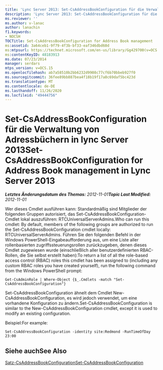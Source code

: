 ```yaml
---
title: 'Lync Server 2013: Set-CsAddressBookConfiguration für die Verwaltung von Adressbüchern'
description: 'Lync Server 2013: Set-CsAddressBookConfiguration für die Verwaltung von Adressbüchern.'
ms.reviewer: ''
ms.author: v-lanac
author: lanachin
f1.keywords:
- NOCSH
TOCTitle: Set-CsAddressBookConfiguration for Address Book management
ms:assetid: 3a64ceb1-9f79-4f3b-bf33-eaf346dbd60d
ms:mtpsurl: https://technet.microsoft.com/en-us/library/Gg429700(v=OCS.15)
ms:contentKeyID: 48183913
ms.date: 07/23/2014
manager: serdars
mtps_version: v=OCS.15
ms.openlocfilehash: ab7a58510b2bb6232d9908c77cf6b70bbeb927f0
ms.sourcegitcommit: 36fee89bb887bea4f18b19f17a8c69daf5bc423d
ms.translationtype: MT
ms.contentlocale: de-DE
ms.lasthandoff: 11/26/2020
ms.locfileid: "49444756"
---
```

# <a name="set-csaddressbookconfiguration-for-address-book-management-in-lync-server-2013"></a><span data-ttu-id="5d961-103">Set-CsAddressBookConfiguration für die Verwaltung von Adressbüchern in lync Server 2013</span><span class="sxs-lookup"><span data-stu-id="5d961-103">Set-CsAddressBookConfiguration for Address Book management in Lync Server 2013</span></span>

<div data-xmlns="http://www.w3.org/1999/xhtml">

<div class="topic" data-xmlns="http://www.w3.org/1999/xhtml" data-msxsl="urn:schemas-microsoft-com:xslt" data-cs="https://msdn.microsoft.com/">

<div data-asp="https://msdn2.microsoft.com/asp">



</div>

<div id="mainSection">

<div id="mainBody"><span data-ttu-id="5d961-104">

<span> </span></span><span class="sxs-lookup"><span data-stu-id="5d961-104">

<span> </span></span></span>

<span data-ttu-id="5d961-105">_**Letztes Änderungsdatum des Themas:** 2012-11-01_</span><span class="sxs-lookup"><span data-stu-id="5d961-105">_**Topic Last Modified:** 2012-11-01_</span></span>

<span data-ttu-id="5d961-106">Wer dieses Cmdlet ausführen kann: Standardmäßig sind Mitglieder der folgenden Gruppen autorisiert, das Set-CsAddressBookConfiguration-Cmdlet lokal auszuführen: RTCUniversalServerAdmins.</span><span class="sxs-lookup"><span data-stu-id="5d961-106">Who can run this cmdlet: By default, members of the following groups are authorized to run the Set-CsAddressBookConfiguration cmdlet locally: RTCUniversalServerAdmins.</span></span> <span data-ttu-id="5d961-107">Führen Sie den folgenden Befehl in der Windows PowerShell-Eingabeaufforderung aus, um eine Liste aller rollenbasierten zugriffssteuerungsrollen zurückzugeben, denen dieses Cmdlet zugewiesen wurde (einschließlich aller benutzerdefinierten RBAC-Rollen, die Sie selbst erstellt haben):</span><span class="sxs-lookup"><span data-stu-id="5d961-107">To return a list of all the role-based access control (RBAC) roles this cmdlet has been assigned to (including any custom RBAC roles you have created yourself), run the following command from the Windows PowerShell prompt:</span></span>

    Get-CsAdminRole | Where-Object {$_.Cmdlets -match "Set-CsAddressBookConfiguration"}

<span data-ttu-id="5d961-108">Set-CsAddressBookConfiguration ähnelt dem Cmdlet New-CsAddressBookConfiguration, es wird jedoch verwendet, um eine vorhandene Konfiguration zu ändern.</span><span class="sxs-lookup"><span data-stu-id="5d961-108">Set-CsAddressBookConfiguration is similar to the New-CsAddressBookConfiguration cmdlet, except it is used to modify an existing configuration.</span></span>

<span data-ttu-id="5d961-109">Beispiel:</span><span class="sxs-lookup"><span data-stu-id="5d961-109">For example:</span></span>

    Set-CsAddressBookConfiguration -identity site:Redmond -RunTimeOfDay 23:00

<div>

## <a name="see-also"></a><span data-ttu-id="5d961-110">Siehe auch</span><span class="sxs-lookup"><span data-stu-id="5d961-110">See Also</span></span>


[<span data-ttu-id="5d961-111">Satz-CsAddressBookConfiguration</span><span class="sxs-lookup"><span data-stu-id="5d961-111">Set-CsAddressBookConfiguration</span></span>](https://docs.microsoft.com/powershell/module/skype/Set-CsAddressBookConfiguration)  
  

<span data-ttu-id="5d961-112"></div>

</div>

<span> </span>

</div>

</div>

</span><span class="sxs-lookup"><span data-stu-id="5d961-112"></div>

</div>

<span> </span>

</div>

</div>

</span></span></div>

